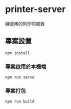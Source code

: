 # printer-server

練習用的列印伺服器

## 專案設置
```
npm install
```

### 專案啟用於本機端
```
npm run serve
```

### 專案打包
```
npm run build
```
